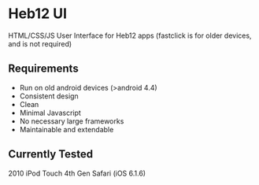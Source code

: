 # Heb12 UI
HTML/CSS/JS User Interface for Heb12 apps
(fastclick is for older devices, and is not required)

## Requirements
* Run on old android devices (>android 4.4)
* Consistent design
* Clean
* Minimal Javascript
* No necessary large frameworks
* Maintainable and extendable

## Currently Tested
2010 iPod Touch 4th Gen Safari (iOS 6.1.6)
